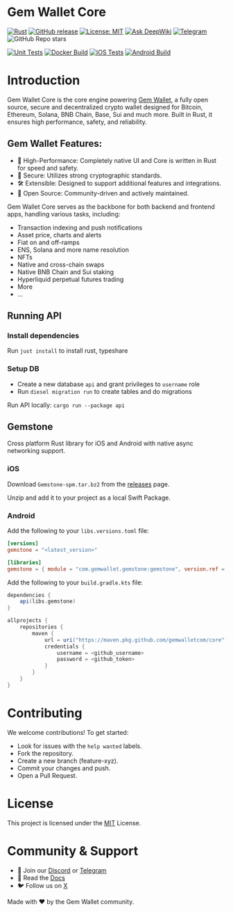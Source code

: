 # Gem Wallet Core

[![Rust](https://img.shields.io/badge/language-Rust-orange?logo=rust)](https://www.rust-lang.org/)
[![GitHub release](https://img.shields.io/github/v/release/gemwalletcom/core)](https://github.com/gemwalletcom/core/releases)
[![License: MIT](https://img.shields.io/badge/License-MIT-green.svg)](https://opensource.org/licenses/MIT)
[![Ask DeepWiki](https://deepwiki.com/badge.svg)](https://deepwiki.com/gemwalletcom/core)
[![Telegram](https://img.shields.io/badge/Telegram-2CA5E0?style=flat&logo=telegram&logoColor=white)](https://t.me/gemwallet_developers)
![GitHub Repo stars](https://img.shields.io/github/stars/gemwalletcom/core?style=social)

[![Unit Tests](https://github.com/gemwalletcom/core/actions/workflows/ci.yml/badge.svg)](https://github.com/gemwalletcom/core/actions/workflows/ci.yml)
[![Docker Build](https://github.com/gemwalletcom/core/actions/workflows/docker.yml/badge.svg)](https://github.com/gemwalletcom/core/actions/workflows/docker.yml)
[![iOS Tests](https://github.com/gemwalletcom/core/actions/workflows/ci-stone-ios.yml/badge.svg)](https://github.com/gemwalletcom/core/actions/workflows/ci-stone-ios.yml)
[![Android Build](https://github.com/gemwalletcom/core/actions/workflows/ci-stone-android.yml/badge.svg)](https://github.com/gemwalletcom/core/actions/workflows/ci-stone-android.yml)

# Introduction

Gem Wallet Core is the core engine powering [Gem Wallet](https://gemwallet.com/), a fully open source, secure and decentralized crypto wallet designed for Bitcoin, Ethereum, Solana, BNB Chain, Base, Sui and much more. Built in Rust, it ensures high performance, safety, and reliability.

## Gem Wallet Features:

- 🚀 High-Performance: Completely native UI and Core is written in Rust for speed and safety.
- 🔐 Secure: Utilizes strong cryptographic standards.
- 🛠 Extensible: Designed to support additional features and integrations.
- 🤝 Open Source: Community-driven and actively maintained.

Gem Wallet Core serves as the backbone for both backend and frontend apps, handling various tasks, including:

- Transaction indexing and push notifications
- Asset price, charts and alerts
- Fiat on and off-ramps
- ENS, Solana and more name resolution
- NFTs
- Native and cross-chain swaps
- Native BNB Chain and Sui staking
- Hyperliquid perpetual futures trading
- More
- ...

## Running API

### Install dependencies

Run `just install` to install rust, typeshare

### Setup DB

- Create a new database `api` and grant privileges to `username` role
- Run `diesel migration run` to create tables and do migrations

Run API locally: `cargo run --package api`

## Gemstone

Cross platform Rust library for iOS and Android with native async networking support.

### iOS

Download `Gemstone-spm.tar.bz2` from the [releases](https://github.com/gemwalletcom/core/releases) page.

Unzip and add it to your project as a local Swift Package.

### Android

Add the following to your `libs.versions.toml` file:
```toml
[versions]
gemstone = "<latest_version>"

[libraries]
gemstone = { module = "com.gemwallet.gemstone:gemstone", version.ref = "gemstone" }
```

Add the following to your `build.gradle.kts` file:

```gradle
dependencies {
    api(libs.gemstone)
}
```

```gradle
allprojects {
    repositories {
        maven {
            url = uri("https://maven.pkg.github.com/gemwalletcom/core")
            credentials {
                username = <github_username>
                password = <github_token>
            }
        }
    }
}
```

# Contributing

We welcome contributions! To get started:

- Look for issues with the `help wanted` labels.
- Fork the repository.
- Create a new branch (feature-xyz).
- Commit your changes and push.
- Open a Pull Request.

# License

This project is licensed under the [MIT](./LICENSE) License.

# Community & Support

- 💬 Join our [Discord](https://discord.com/invite/aWkq5sj7SY) or [Telegram](https://t.me/gemwallet_developers)
- 📖 Read the [Docs](https://docs.gemwallet.com/)
- 🐦 Follow us on [X](https://x.com/GemWalletApp)

Made with ❤️ by the Gem Wallet community.
